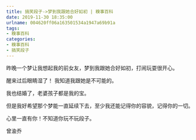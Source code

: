 ```yaml
---
title: 搞笑段子->梦到我跟她合好如初 | 糗事百科
date: 2019-11-30 18:35:00
urlname: 004620ff06a163501534a1947a69b91a
tags: 
- 糗事百科
categories:
- 糗事百科
- 搞笑段子
---
```

昨晚一个梦让我想起我的前女友，梦到我跟她合好如初，打闹玩耍很开心。

醒来过后眼睛湿了！ 我知道我跟她是不可能的。

我也结婚了，老婆孩子都是我的宝。

但是我好希望那个梦能一直延续下去，至少我还能记得你的容貌，记得你的一切。

心里一直有你！不知道你玩不玩段子。

曾渝乔


